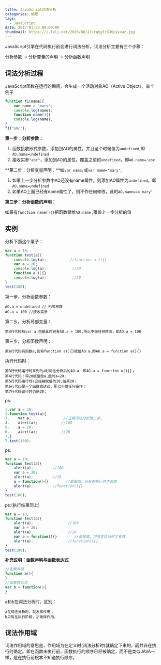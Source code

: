 ```yaml
---
title: JavaScript词法分析
categories: 编程
tags:
  - JavaScript
date: 2017-01-23 08:00:00
thumbnail: https://i.loli.net/2020/08/23/rqQgfcX3GpVvxaz.jpg
---
```


JavaScript引擎在代码执行前会进行词法分析，词法分析主要有三个步骤：

分析参数 -> 分析变量的声明 -> 分析函数声明



## 词法分析过程

JavaScript函数在运行的瞬间，会生成一个活动对象AO（Active Object），举个例子

```javascript
function f1(name){
	var name = 'mary';
    console.log(name);
    function name(){}
    console.log(name);
}
f1("abc");
```

**第一步：分析参数：**

1. 函数接收形式参数，添加到AO的属性，并且这个时候值为`undefined`,即`AO.name=undefined`
2. 接收实参`"abc"`，添加到AO的属性，覆盖之前的`undefined`，即`AO.name='abc'`

**第二步：分析变量声明：**如`var name;`或`var name='mary'`;

1. 如果上一步分析参数中AO还没有name属性，则添加AO属性为`undefined`，即`AO.name=undefined`
2. 如果AO上面已经有name属性了，则不作任何修改，此时`AO.name==='mary'`

**第三步：分析函数的声明：**

如果有`function name(){}`把函数赋给`AO.name` ,覆盖上一步分析的值

## 实例

分析下面这个栗子：

```javascript
var a = 10;
function test(a){
	console.log(a);           //function a (){}
    var a = 20;
    console.log(a);            //20
    function a (){}
    console.log(a);            //20
}
test(100);
```

第一步，分析函数参数：

```pseudocode
AO.a = undefined // 形式参数
AO.a = 100 //接收实参
```

第二步，分析局部变量：

```pseudocode
第4行代码有var a,但是此时已有AO.a = 100,所以不做任何修改，即AO.a = 100
```

第三步，分析函数声明：

```pseudocode
第6行代码有函数a,则将function a(){}赋给AO.a,即AO.a = function a(){}
```

执行代码时：

```pseudocode
第3行代码运行时拿到的a时词法分析后的AO.a，即AO.a = function a(){}；
第4行代码：将20赋值给a,此时a=20;
第5行代码运行时a已经被赋值为20,结果20；
第6行代码是一个函数表达式，所以不做任何操作；
第7行代码运行时仍是20；
```

ps:

```javascript
1.var a = 10;
2.function test(a){
3.    var a;               //证明词法分析第二步。
4.    alert(a);           //100
5.    a = 20;
6.    alert(a);           //20
7.}
7.test(100);
```

ps:

```javascript
var a = 10;
function test(a){
    alert(a);         //100
    var a = 20;
    alert(a);         //20
    a = function(){}        //是赋值，只有在执行时才有效
    alert(a);         //function(){}
}
test(100);
```

ps:(执行结果同上)

```javascript
var a = 10;
function test(a){
    alert(a);                //100
    var a = 20;
    alert(a);                //20
    var a = function(){}        //是赋值，只有在执行时才有效
    alert(a);                //function(){}
}
test(100);
```

**补充说明：函数声明与函数表达式**

```javascript
//函数声明
function a(){
}
//函数表达式
var b = function(){
}
```

a和b在词法分析时，区别：

```pseudocode
a在词法分析时，就发挥作用；
b只有在执行阶段，才发挥作用。
```



## 词法作用域

词法作用域的意思是，作用域为在定义时(词法分析时)就确定下来的，而并非在执行时确定。即在函数未执行前，函数执行的顺序已经被确定，而不是类似JAVA一样，是在执行前根本不知道执行顺序。